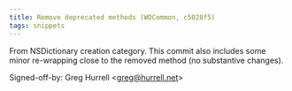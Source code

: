 ```yaml
---
title: Remove deprecated methods (WOCommon, c5028f5)
tags: snippets
---
```


From NSDictionary creation category. This commit also includes some minor re-wrapping close to the removed method (no substantive changes).

Signed-off-by: Greg Hurrell &lt;greg@hurrell.net&gt;
